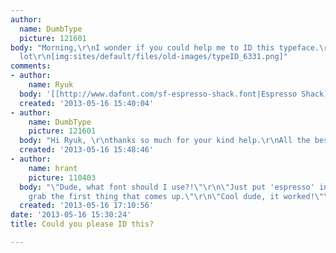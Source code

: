 ```yaml
---
author:
  name: DumbType
  picture: 121601
body: "Morning,\r\nI wonder if you could help me to ID this typeface.\r\nThanks a
  lot\r\n[img:sites/default/files/old-images/typeID_6331.png]"
comments:
- author:
    name: Ryuk
  body: '[[http://www.dafont.com/sf-espresso-shack.font|Espresso Shack]]'
  created: '2013-05-16 15:40:04'
- author:
    name: DumbType
    picture: 121601
  body: "Hi Ryuk, \r\nthanks so much for your kind help.\r\nAll the best."
  created: '2013-05-16 15:48:46'
- author:
    name: hrant
    picture: 110403
  body: "\"Dude, what font should I use?!\"\r\n\"Just put 'espresso' in Dafont and
    grab the first thing that comes up.\"\r\n\"Cool dude, it worked!\"\r\n\r\nhhp\r\n"
  created: '2013-05-16 17:10:56'
date: '2013-05-16 15:30:24'
title: Could you please ID this?

---
```


